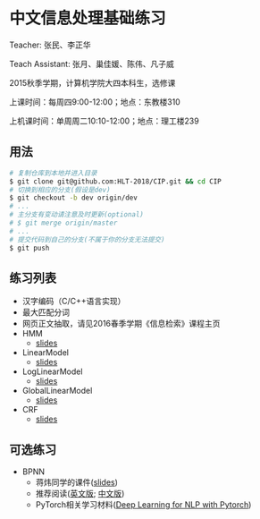 # 中文信息处理基础练习

Teacher: 张民、李正华

Teach Assistant: 张月、巢佳媛、陈伟、凡子威

2015秋季学期，计算机学院大四本科生，选修课

上课时间：每周四9:00-12:00；地点：东教楼310

上机课时间：单周周二10:10-12:00；地点：理工楼239

## 用法

```sh
# 复制仓库到本地并进入目录
$ git clone git@github.com:HLT-2018/CIP.git && cd CIP
# 切换到相应的分支(假设是dev)
$ git checkout -b dev origin/dev
# ...
# 主分支有变动请注意及时更新(optional)
# $ git merge origin/master
# ...
# 提交代码到自己的分支(不属于你的分支无法提交)
$ git push
```

## 练习列表

* 汉字编码（C/C++语言实现）
* 最大匹配分词
* 网页正文抽取，请见2016春季学期《信息检索》课程主页
* HMM
  * [slides](http://hlt.suda.edu.cn/~zhli/teach/cip-2015-fall/7-hmm-tagging/main.pdf)
* LinearModel
  * [slides](http://hlt.suda.edu.cn/~zhli/teach/cip-2015-fall/9-linear-model/main2.pdf)
* LogLinearModel
  * [slides](http://hlt.suda.edu.cn/~zhli/teach/cip-2015-fall/10-maxent-loglinear/main.pdf)
* GlobalLinearModel
  * [slides](http://hlt.suda.edu.cn/~zhli/teach/cip-2015-fall/11-global-linear-model/main.pdf)
* CRF
  * [slides](http://hlt.suda.edu.cn/~zhli/teach/cip-2015-fall/12-crf/main.pdf)

## 可选练习

* BPNN
  * 蒋炜同学的课件([slides](https://github.com/HLT-2018/CIP/blob/master/BPNN/slides/nn.pdf))
  * 推荐阅读([英文版](http://neuralnetworksanddeeplearning.com/index.html); [中文版](https://github.com/zhanggyb/nndl/releases/download/latest/nndl-ebook.pdf))
  * PyTorch相关学习材料([Deep Learning for NLP with Pytorch](https://pytorch.org/tutorials/beginner/deep_learning_nlp_tutorial.html))

